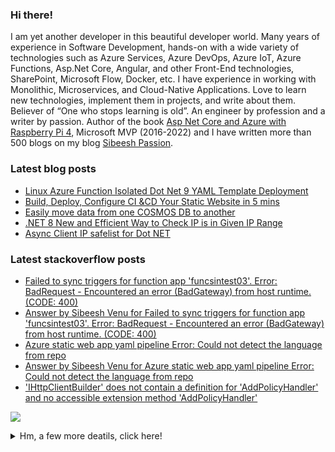 <h3>Hi there!</h3> 
<p>I am yet another developer in this beautiful developer world. Many years of experience in Software Development, hands-on with a wide variety of technologies such as Azure Services, Azure DevOps, Azure IoT, Azure Functions, Asp.Net Core, Angular, and other Front-End technologies, SharePoint, Microsoft Flow, Docker, etc. I have experience in working with Monolithic, Microservices, and Cloud-Native Applications. Love to learn new technologies, implement them in projects, and write about them. Believer of “One who stops learning is old”. An engineer by profession and a writer by passion. Author of the book <a href="https://www.amazon.com/Asp-Net-Core-Azure-Raspberry-Applications/dp/1484264428/">Asp Net Core and Azure with Raspberry Pi 4</a>, Microsoft MVP (2016-2022) and I have written more than 500 blogs on my blog <a href="https://sibeeshpassion.com">Sibeesh Passion</a>. </p>

<!-- <img src="https://github-profile-trophy.vercel.app/?username=sibeeshvenu&theme=flat&no-frame=true&margin-w=30" /> -->

<h3>Latest blog posts</h3>

<!-- SibeeshPassion:START -->
- [Linux Azure Function Isolated Dot Net 9 YAML Template Deployment](https://mail.sibeeshpassion.com/linux-azure-function-isolated-dot-net-9-yaml-template-deployment/)
- [Build, Deploy, Configure CI &amp;CD Your Static Website in 5 mins](https://mail.sibeeshpassion.com/build-deploy-configure-ci-cd-your-static-website-in-5-mins/)
- [Easily move data from one COSMOS DB to another](https://mail.sibeeshpassion.com/easily-move-data-from-one-cosmos-db-to-another/)
- [.NET 8 New and Efficient Way to Check IP is in Given IP Range](https://mail.sibeeshpassion.com/net-8-new-and-efficient-way-to-check-ip-is-in-given-ip-range/)
- [Async Client IP safelist for Dot NET](https://mail.sibeeshpassion.com/async-client-ip-safelist-for-dot-net/)
<!-- SibeeshPassion:END -->

<h3>Latest stackoverflow posts</h3>

<!-- StackOverflow-SibeeshVenu:START -->
- [Failed to sync triggers for function app &#39;funcsintest03&#39;. Error: BadRequest - Encountered an error &lpar;BadGateway&rpar; from host runtime. &lpar;CODE: 400&rpar;](https://stackoverflow.com/questions/79594376/failed-to-sync-triggers-for-function-app-funcsintest03-error-badrequest-en)
- [Answer by Sibeesh Venu for Failed to sync triggers for function app &#39;funcsintest03&#39;. Error: BadRequest - Encountered an error &lpar;BadGateway&rpar; from host runtime. &lpar;CODE: 400&rpar;](https://stackoverflow.com/questions/79594376/failed-to-sync-triggers-for-function-app-funcsintest03-error-badrequest-en/79594377#79594377)
- [Azure static web app yaml pipeline Error: Could not detect the language from repo](https://stackoverflow.com/questions/79562870/azure-static-web-app-yaml-pipeline-error-could-not-detect-the-language-from-rep)
- [Answer by Sibeesh Venu for Azure static web app yaml pipeline Error: Could not detect the language from repo](https://stackoverflow.com/questions/79562870/azure-static-web-app-yaml-pipeline-error-could-not-detect-the-language-from-rep/79562871#79562871)
- [&#39;IHttpClientBuilder&#39; does not contain a definition for &#39;AddPolicyHandler&#39; and no accessible extension method &#39;AddPolicyHandler&#39;](https://stackoverflow.com/questions/79493147/ihttpclientbuilder-does-not-contain-a-definition-for-addpolicyhandler-and-no)
<!-- StackOverflow-SibeeshVenu:END -->

<!--<img  src="https://github-readme-stats.vercel.app/api?username=sibeeshvenu&count_private=true&show_icons=true&hide_title=true" />-->

![](https://hit.yhype.me/github/profile?user_id=4262147)
<details>
<summary>Hm, a few more deatils, click here!</summary>
<p>
  
| Blogs & Websites                                             |                            YouTube Channels                             |                                                                            Other |
| :----------------------------------------------------------- | :---------------------------------------------------------------------: | -------------------------------------------------------------------------------: |
| 🔗 <a href="https://sibeeshpassion.com/">Blog</a>             | 📷 <a href="https://www.youtube.com/njanorumalayali">njanorumalayali</a> |                            <a href="https://twitter.com/SibeeshVenu">twitter</a> |
| 🔗 <a href="https://sibeeshvenu.com/">Website</a>             |  📷 <a href="https://www.youtube.com/SibeeshPassion">sibeeshpassion</a>  |                             <a href="https://medium.com/@sibeeshvenu">medium</a> |
| 🔗 <a href="https://njanorumalayali.com/">njanorumalayali</a> |                                                                         | <a href="https://stackoverflow.com/users/5550507/sibeesh-venu">stackoverflow</a> |

</p>
</details>
